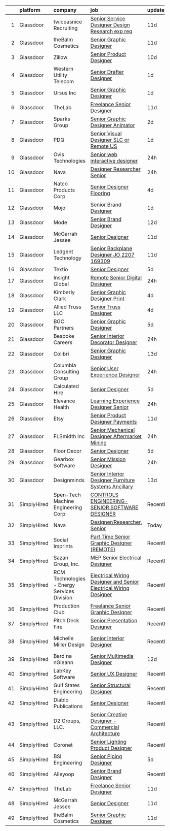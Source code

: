 

|    | platform    | company                                     | job                                                                                                                                                                                                                                                                                                                                                                                                                                                                                                                                                                                                                                                                                                                                                                                                                                                                                                                                                                                                                                                                                                                                                                                                                                                                                                                                                                                                                                                                                               | update_time   | location             |
|---:|:------------|:--------------------------------------------|:--------------------------------------------------------------------------------------------------------------------------------------------------------------------------------------------------------------------------------------------------------------------------------------------------------------------------------------------------------------------------------------------------------------------------------------------------------------------------------------------------------------------------------------------------------------------------------------------------------------------------------------------------------------------------------------------------------------------------------------------------------------------------------------------------------------------------------------------------------------------------------------------------------------------------------------------------------------------------------------------------------------------------------------------------------------------------------------------------------------------------------------------------------------------------------------------------------------------------------------------------------------------------------------------------------------------------------------------------------------------------------------------------------------------------------------------------------------------------------------------------|:--------------|:---------------------|
|  1 | Glassdoor   | twiceasnice Recruiting                      | [Senior Service Designer  Design Research exp req ](https://www.glassdoor.com/partner/jobListing.htm?pos=115&ao=1110586&s=58&guid=00000182628070fb8f89cc47693769da&src=GD_JOB_AD&t=SR&vt=w&ea=1&cs=1_0f04b151&cb=1659509961316&jobListingId=1008022772521&cpc=5C70DC7FEE0D01B1&jrtk=3-0-1g9h80s8tjrp3801-1g9h80s9fia2b800-f869e75bd97037c4--6NYlbfkN0AIiLXtwtv0BDns9BiY4ItblantFozdL6jLmLxNvS8mvn1ldsy0jlMzRTPuVM5CZZ2wgRODcoKiEE3AygmZ33X1Pvk9X95JRnJYlYmu8VyAo47k29VwhwMzOkzBR5QhmK6-Mnx8SF-4D3yVs7gEFAWvUJaVcCp0Oui9VjcUvlZ_k1X4DK_vo55zOvUeGliPgWbOXC4XiDOHL83Ch-ZAEA18ducCUJgSknR16sCtx_bFNanDgxn7Z6r7ZpkLx55EZZapPo9xAozOhdtq6pIwAh_cDcC4l7q9uixq7ZFqoMw9FeE-QEvznd15b-r6KRpzRPFh3-kY_5cbG0qPnYotxhp-XbBf1_nyOJWTS32Wgw4CNdA7R8GHMlcEX9itZDeuNCjbC9MzE0lEO1einHqnqs7B3C8bKbIqHCBPTeBQtiVmpLZJmEvAHk4s-5JXwgMe6o8g5RoLW9pe4Y81YNhF1ODkb4nlFYP4yRVHr1ueoweogrgGiMxW5RjVumkTHal0Ff6pGeOHCOv3P4p8PTUBz8nHfdP9wJ_TIJtylPv3dj6f_WUNojgWPAeK)                                                                                                                                                                                                                                                                                                                                                                                                                                                                                                                                                      | 11d           | New York State       |
|  2 | Glassdoor   | theBalm Cosmetics                           | [Senior Graphic Designer](https://www.glassdoor.com/partner/jobListing.htm?pos=108&ao=1110586&s=58&guid=00000182628070fb8f89cc47693769da&src=GD_JOB_AD&t=SR&vt=w&ea=1&cs=1_a87c66f0&cb=1659509961315&jobListingId=1008023270650&cpc=FA84DF7EA1EC2398&jrtk=3-0-1g9h80s8tjrp3801-1g9h80s9fia2b800-3443bbd3b66a87f7--6NYlbfkN0CiwYZWsgeIGxaZVD9AijDv5Y8RBhHgWVXL7YNkINyxKjn7YTrqEzQwB_iyJwxxx3lTN6lrSZjncLtlQEJIM-o3RG-7AJazINih6hy0vg3xrkk_OT-XH6ntD2F64M9b1vJIjF-nYYsQQMLeoY5kzfmfaXFxzyRQlfy78UCbYsKhJsO5efnCWg0i4KKBz7W_F4YvbQGDvKWGs0gEl3Z-pnC-UpiaGfkpCI8aBh3ns5j7rpOhvFZBQ6HmAlIYI2g1y9KrYTr14ZfHGO2RZqNWgVZyyfwe8DXPLO0fLBilGfGHsO1PvPb138q7y-773sT9at5XuLC5taaC-ggKSgu_sJFTSTXI5DpprFhviWM5uyfEHOQ0TiAXeRQlFTbGdSjuZVUD-5WOa60Ix9Gmh5qaaeni0kX4ua56Vxu7g0TYWgEegbN_-_uxbbqnBjdqKHBWhGTyT_Apvnyajo_sGLJJqjptOaDMQMcwwXtdiIdfGAzEALGTHTOOTvaC7lj2ABk28kk%3D)                                                                                                                                                                                                                                                                                                                                                                                                                                                                                                                                                                                                                                  | 11d           | Remote               |
|  3 | Glassdoor   | Zillow                                      | [Senior Product Designer](https://www.glassdoor.com/partner/jobListing.htm?pos=112&ao=1110586&s=58&guid=00000182628070fb8f89cc47693769da&src=GD_JOB_AD&t=SR&vt=w&cs=1_43cf9a9b&cb=1659509961315&jobListingId=1008024796720&cpc=8795CF9063CD573D&jrtk=3-0-1g9h80s8tjrp3801-1g9h80s9fia2b800-5e6f7dd9937510c6--6NYlbfkN0ANMurRYyPEXg08u6OamUd1Mvhk-zhFSGYIZgoJR86UvYL2v6MoUqae-sD5DnU21vpxJYcR6wc9hbrIIBYAaQ9evH4EppjVYFOP2-_gkqFVxqTvyiElhsPFLwSTDABzQunXxr3e0o9jnw4APyUkYnXPc15tUs56kqpQPe8BIII78fq3iLXx9y2DNumRqG-blTQpd5oCbl5xEDfTFTxPc80dn4XOnFbB06V4QLik0Qm_Ry4rB4XWKvoZKx7uB37ZeVchsPY76CX6c0eHeRmnGP9Zh_hLe6YTx_iKUXLfnEc43zUiu6HCK9gm5C6w_C21MDBYCClmSQc7xHKT9y3873NCmZtXDUGY9Dmxboc4E5LgtFcIjrpAyWuMgcqE2-Bw2FCDtiyDWg61P_OjmPZw-S4Iae4y1DSeXZWJ2mWDLUMwRiw3E_rCkRi2dv-cghYNobxASkH_rwq9RQWXB_2Reyt683S0iuMQNFSP974ckaPjrm3ROx-5xgVgY5_dPDd58ZLubq-qlvJBKyZ2Hds9ySrExhzlL0dEv08RUGECg2AAeKTcfQElC1xshlnaVg5-z93qpWxJ8Tzk6kbZxeph6N7bXNJW6ZF2cJqlgT45Sr7phLLDSxRRB2c5UHI7K9knnhvL4Z-qbmneXlkTG77ChLpmF9jqL9xpHrio4LMGi5KY7QH-N8p2YwHC4cJZbw8ua7FlbsgxN-8C2YGRTFG7VBEZ9Pu73W8uV31s1dJZ8gPnqBd1zhYers7ZcRMoyuLimaw-11fPnFwecrl1RjmVQwU6oNk-FVJsTMCoqyUEUJ3vjoQYlVRzfQv_3IQz7AlAS2zn4HqWDzzSSoNapDB1nSaqgMDY6g2rodDi41EHf2_ZDpQkDIFIG0lBLw0z7EarjOE%3D)                                                                                                                                                                                                                                       | 10d           | Remote               |
|  4 | Glassdoor   | Western Utility Telecom                     | [Senior Drafter Designer](https://www.glassdoor.com/partner/jobListing.htm?pos=103&ao=1110586&s=58&guid=00000182628070fb8f89cc47693769da&src=GD_JOB_AD&t=SR&vt=w&ea=1&cs=1_08b7a270&cb=1659509961313&jobListingId=1008044534462&cpc=43E37B7B5399EAEF&jrtk=3-0-1g9h80s8tjrp3801-1g9h80s9fia2b800-fb2492f5b6852b83--6NYlbfkN0CrKln1nZNUn0QsVu6aIvQykhtxu-NbTTOj83t8LWLF46ytYoG97mbBsb8IGRtchjIWfxjqZAZskNIltcciwOrL-z80p_cVMkzOed6tFF7H62fKl93Bxf14bJgvXMSxWb7Na-YSKw4kJviuKOE-svto6wfPUNr-a81owfvJsrzu2dFf7AyOCZ_F9ji0FuVG__bpXzXO2nPW5yTbnKQDweIjd0F8K4Kwg7lWw-crDoknwMA77RVRFqyJ9nETVk1Fl_8knwRog1VWbRzMq-0a4JWEXDo-uQzfxtncdYhcQJjTybrpd53xnRWGeTwQEKbMbk25nR6L6RE2iylrraYDmHo_FRL81l-qv55QnGu4XVn6731HnrHX_GNd_N4OkRmwYuA9BzKuJUnIOzj5uh3TokcZWuXPG1jM2ECFGVicGzGVdJDt4qGgtriQYKOPRCGNnrp_vX3fCJBic5_g2O8jnuTQKr6wS7QZeQYIr-xHaJ--yMS7wb4TqJwF9Ndt_vbpE4Ca1pKsoCR9XA%3D%3D)                                                                                                                                                                                                                                                                                                                                                                                                                                                                                                                                                                                                                    | 1d            | Salem, OR            |
|  5 | Glassdoor   | Ursus  Inc                                  | [Senior Graphic Designer](https://www.glassdoor.com/partner/jobListing.htm?pos=118&ao=1110586&s=58&guid=00000182628070fb8f89cc47693769da&src=GD_JOB_AD&t=SR&vt=w&ea=1&cs=1_e7fa2d84&cb=1659509961317&jobListingId=1008045741477&cpc=4F748F1840550ABC&jrtk=3-0-1g9h80s8tjrp3801-1g9h80s9fia2b800-d904543d15962dfc--6NYlbfkN0CT8vBT9H5mqECx2dfLV_FONLPDKpIRssxVwtj05Tmm4rA5I0VNOPdM1oYsK66ov5pxLfwLzw0ATNYp1oTXgKE1xLW4HN1GrC1qC1AR30yLRWG05u-UpSBhoV3QhYQj5HXOrYbm7ioRKvHWh-uRe_bID878Ris4E6-EdGHU6TXD8NxDFANkp0_NGi7xjPYHM-Bat46g79qqu5AxIVlhmX8g0WsRNZSf5nYf4g-eqU4XdmU11UgTEGup1N0W3jrkx1xMQgShQmvuZ7aNpQaClEEvX_VXSUItg-ihPuRypwnD5AzPH6UcvmHQFkhmJ1pwlqArOJZYCaHKFyR8AJrdQnp-5gkyLpgxW_ifuPxmTyumP_Zrcmp0ULcQL0ApYmlMDe2I97D4JPn5WRVV5DDJ22D85l7A3cEV3Lphqbdsss6AEfN_e0nqrl9110ABZhi2CTs4GJsc4e0t4NgWShE6Sgj9WcIH2e3jGimCWNEXZYsvvoHhBKMoYPjhWUZMg4xbrP-IoqGcvxh0s-BoSTCXrcQa8mSBWK5g0pro7i9XDoZKY5TDMEFhZj3vUPzddhN_ykjEzlrl8r9qttmylJjLyBEibDO01P6Jb8zol4G5vol06aAIbIjqPt_RjCU1iqycTQHYw1bh7p5yPPNA4Tz6NqaUF0WH1jZd4nzZHEm72p1F1mq8S-uTskOtbH75W-qTZImgNyUwnjqdWCtfTO7wmbqF4-qq3zJl43RTFcUgm-mHd6VJnTKofynUlS5MDGiDBQD65wTNEi_xfPdaeOUMphF_D2dIL-4OMJ5bYKFzoDLsYfAQd-oIdXJwiMd6pIgXBDIi_UgdzJS_EL42yoIdsDeUlvOjugxBeMmQSGQbfoeAA5-RVIS9b88ryPCxM0kSv75KWL1j0GGUjW6mlyKAbPpMBWWPiy1OlqBmD28p8TNnXl-yIGXDOU9_IbWKskmt6R5lZtxRR98u4_dp2yAMRBPRmpLsyQLNHTnt-U_T5Xhiyn32uytTVvtZ)                                                                                                                | 1d            | San Jose, CA         |
|  6 | Glassdoor   | TheLab                                      | [Freelance Senior Designer](https://www.glassdoor.com/partner/jobListing.htm?pos=121&ao=1136043&s=58&guid=00000182628070fb8f89cc47693769da&src=GD_JOB_AD&t=SR&vt=w&ea=1&cs=1_d758af04&cb=1659509961317&jobListingId=1008023980016&jrtk=3-0-1g9h80s8tjrp3801-1g9h80s9fia2b800-4ec9a241155d88cf-)                                                                                                                                                                                                                                                                                                                                                                                                                                                                                                                                                                                                                                                                                                                                                                                                                                                                                                                                                                                                                                                                                                                                                                                                   | 11d           | Brooklyn, NY         |
|  7 | Glassdoor   | Sparks Group                                | [Senior Graphic Designer   Animator](https://www.glassdoor.com/partner/jobListing.htm?pos=119&ao=1110586&s=58&guid=00000182628070fb8f89cc47693769da&src=GD_JOB_AD&t=SR&vt=w&cs=1_df861496&cb=1659509961317&jobListingId=1008042325761&cpc=3BA4CE39D5B5DEF5&jrtk=3-0-1g9h80s8tjrp3801-1g9h80s9fia2b800-f89ee7023c6c8e11--6NYlbfkN0CVbIAoVGlVV0muHIzlWY31dYj5hrVkKa7qBWZ-hZn3g-zWnitpxah_RyLopvrEJPKluBTJGMR0wykYjYQC4Ter2nWyaDPl3oHurwPgWMDJ9-juhcO1h3vMz9dfb-k9b7pRsJ3X442kloilQ_0ONs7_7kTEg8ukfgU4ah_iTGLA-CK-mP5sUICy6_tt3Q0w8i5mpX_1tpR_N0-oEUFBIo_SWOa81J9UTyoIgpI1HEIFHdBU53azCfGN5GNnrJmFLB0zB9W9eLu1k_rlS20ugjMHDPA8QQgFqfauZJJPjJDJdZ8IRRRlZPFy55dQJxPGJoQky-HprTT7WXTbXl4ERk_1t-MHYIN8Dn4rnL0pH1XAxJ3VnLVQ8sQoyDTidnrMdtTIR-hVb8aQBGk3FO8c0NDgag0zm9AwL-jnUnQOm2h4D-kLUb5TLn9DjzNwcZEggxaGS2kHUdVQt0OZ8xl38ERZnTeRzzlEa8CQyculERBQpLcITknUBKeS)                                                                                                                                                                                                                                                                                                                                                                                                                                                                                                                                                                                                                                          | 2d            | McLean, VA           |
|  8 | Glassdoor   | PDQ                                         | [Senior Visual Designer  SLC or Remote   US ](https://www.glassdoor.com/partner/jobListing.htm?pos=127&ao=1136043&s=58&guid=00000182628070fb8f89cc47693769da&src=GD_JOB_AD&t=SR&vt=w&ea=1&cs=1_028327bb&cb=1659509961317&jobListingId=1008045533104&jrtk=3-0-1g9h80s8tjrp3801-1g9h80s9fia2b800-32a065bc2943ab83-)                                                                                                                                                                                                                                                                                                                                                                                                                                                                                                                                                                                                                                                                                                                                                                                                                                                                                                                                                                                                                                                                                                                                                                                 | 1d            | Salt Lake City, UT   |
|  9 | Glassdoor   | Ovis Technologies                           | [Senior web interactive designer](https://www.glassdoor.com/partner/jobListing.htm?pos=104&ao=1110586&s=58&guid=00000182628070fb8f89cc47693769da&src=GD_JOB_AD&t=SR&vt=w&ea=1&cs=1_a37e1f7d&cb=1659509961314&jobListingId=1008047821150&cpc=9952A63AB06E78AD&jrtk=3-0-1g9h80s8tjrp3801-1g9h80s9fia2b800-064934ca5a722668--6NYlbfkN0BAWPzMJeQsgw_Gn9QI1w0m94ENyfl2lnTKoWanLfvJ_CgcRP7isqiwrxH8b_UrLJzGt-iADoBBcw9BAby3eawkwVldU-wIHxKjxn4uHxRSR6l1y0uJtZLQ81gribIcf6aTKcI0UWuyNAuT0YImCpwur-Csr3DJ3RHNzDWwiBFPKa8B07hELOGTAqevJfWCm1Tx4uFCndNz0EgVanpivBa2Mbr50oBq0enpxXVFVMjk5xeYPnJdLaAkEEKogz6t39GWsE4KDOJIdXk6bcK_NURznaUdzzZOX8rVEtUZNJFvs3pvxAEe5-_Qn3Rj49XBEuTUQzKUU4qm4D-GrafjVPBj5Q0ANLsXNLvBPhDNdLT2eYgCSxUUs4zOUSCRWT-eWtJHwOfvQWs0l32CLJPNXd7B878XbwOuiEtNFAYSoQGGjkeBZciSnmY4hqIm6SGnF3E3h38eQgfUhqbgmrWIS51hIMCFrXwq9-91rb1S7leEDrPhdBNBpSMfFmCzZvb2CT4%3D)                                                                                                                                                                                                                                                                                                                                                                                                                                                                                                                                                                                                                          | 24h           | Remote               |
| 10 | Glassdoor   | Nava                                        | [Designer Researcher  Senior](https://www.glassdoor.com/partner/jobListing.htm?pos=123&ao=1136043&s=58&guid=00000182628070fb8f89cc47693769da&src=GD_JOB_AD&t=SR&vt=w&ea=1&cs=1_99177d4f&cb=1659509961317&jobListingId=1008047486848&jrtk=3-0-1g9h80s8tjrp3801-1g9h80s9fia2b800-99e60cdb70678355-)                                                                                                                                                                                                                                                                                                                                                                                                                                                                                                                                                                                                                                                                                                                                                                                                                                                                                                                                                                                                                                                                                                                                                                                                 | 24h           | Remote               |
| 11 | Glassdoor   | Natco Products Corp                         | [Senior Designer   Flooring](https://www.glassdoor.com/partner/jobListing.htm?pos=101&ao=1110586&s=58&guid=00000182628070fb8f89cc47693769da&src=GD_JOB_AD&t=SR&vt=w&ea=1&cs=1_5cca8301&cb=1659509961313&jobListingId=1008038195418&cpc=A7A9761F5E24E39A&jrtk=3-0-1g9h80s8tjrp3801-1g9h80s9fia2b800-d08ffb73f3907561--6NYlbfkN0DsBOlmEAMqZtav1V1WKZO3RUElpafjggtWvxyDQ3xFSifppBEtoJtmv0nyL23rZjww4TvVhLOng2y0OrCFABbs5iSaUuZp3K0n319sQvMsBmvdZCcW95INqpPN_1nu-NFecIEpUMQW1R6uPN868BsOcvslzDQ5d_xgQdTzQo0OiKr6jVi5Q0yfxR0FDIbEd-gAcVejr0U9kTqXlfL2lMYeDZ9ElT2f-Pn1EZfc77HXM3En2EneDIPa089TzzH2B1EPguHeB4F3K0QxmeA2CmI24Rq4Yz6TNkVpwsybry1x8FnPQRwjDoke_hrKyT1tHFQ1Yz3xdxq74huOpSXb2xyKwIhMo0dIHt-2Zokzs3AzUBKUcR1Rz6zQ3qQ0JwmxNyL72GVlN_tm9l1e26QvrWMz-E8nranl-AB5to_1CszAKdp1iYdvHXZ55edXxcVaN_zgsV7fE0dVNL166qSvnqEvwEdZWFTS2Z9qZ-Km0DZvLjoGT-9rAuc6OEeipRKVR_sekpALexG75g%3D%3D)                                                                                                                                                                                                                                                                                                                                                                                                                                                                                                                                                                                                                 | 4d            | West Warwick, RI     |
| 12 | Glassdoor   | Mojo                                        | [Senior Brand Designer](https://www.glassdoor.com/partner/jobListing.htm?pos=128&ao=1136043&s=58&guid=00000182628070fb8f89cc47693769da&src=GD_JOB_AD&t=SR&vt=w&ea=1&cs=1_cc096f1f&cb=1659509961317&jobListingId=1008044832730&jrtk=3-0-1g9h80s8tjrp3801-1g9h80s9fia2b800-fd4b1a34d96a65d8-)                                                                                                                                                                                                                                                                                                                                                                                                                                                                                                                                                                                                                                                                                                                                                                                                                                                                                                                                                                                                                                                                                                                                                                                                       | 1d            | New York, NY         |
| 13 | Glassdoor   | Mode                                        | [Senior Brand Designer](https://www.glassdoor.com/partner/jobListing.htm?pos=126&ao=1136043&s=58&guid=00000182628070fb8f89cc47693769da&src=GD_JOB_AD&t=SR&vt=w&ea=1&cs=1_ecf2f7e4&cb=1659509961317&jobListingId=1008020268364&jrtk=3-0-1g9h80s8tjrp3801-1g9h80s9fia2b800-e492a248764db7ba-)                                                                                                                                                                                                                                                                                                                                                                                                                                                                                                                                                                                                                                                                                                                                                                                                                                                                                                                                                                                                                                                                                                                                                                                                       | 12d           | Tacoma, WA           |
| 14 | Glassdoor   | McGarrah Jessee                             | [Senior Designer](https://www.glassdoor.com/partner/jobListing.htm?pos=122&ao=1136043&s=58&guid=00000182628070fb8f89cc47693769da&src=GD_JOB_AD&t=SR&vt=w&ea=1&cs=1_e4b5f6f6&cb=1659509961317&jobListingId=1008023503900&jrtk=3-0-1g9h80s8tjrp3801-1g9h80s9fia2b800-011c52f160e56504-)                                                                                                                                                                                                                                                                                                                                                                                                                                                                                                                                                                                                                                                                                                                                                                                                                                                                                                                                                                                                                                                                                                                                                                                                             | 11d           | Remote               |
| 15 | Glassdoor   | Ledgent Technology                          | [Senior Backplane Designer  JO 2207 169309 ](https://www.glassdoor.com/partner/jobListing.htm?pos=120&ao=1110586&s=58&guid=00000182628070fb8f89cc47693769da&src=GD_JOB_AD&t=SR&vt=w&ea=1&cs=1_94d65c33&cb=1659509961317&jobListingId=1008022812179&cpc=3BA4CE39D5B5DEF5&jrtk=3-0-1g9h80s8tjrp3801-1g9h80s9fia2b800-cbdc9a0c8df562d0--6NYlbfkN0BhfrGGbcblirJ0_oD-V1jJ9SBvie1turFDKTAe6KCgNxcglQf_GDNs19Mxti6n_SpFPFr-X8cXXpns9X6W6zzOv-zxsuVjtJv3id7UjT-0FnxOBvi4TMujSaNhmmJ4IJHvx6vU8AwdrHkVJAdfRi69wYkbb_zPZx5FJT7vPBZ9yHxtibPEuGmEcRZ6sFV6FcvI4LtzVuzb3sxNEyN2IBrewduZCKH4VIL3x0I2K51Bbi2DnLHTYgGI2QuLXS0n2Mb7xGzPiND7eJpINJrZ7i1l_L2zqx-lVxpZOmEcH6YjrCrfsEnd_mCUMkAlKcmD7tXcKeNRho4NnIU0Tcc0ov7QmZjs1-u_EYsldHkPxE2TpGOKW0EyesVSlFTkU8cvsGbmQhuH9B3KoUxUyFV8TbON8Glx8CRS3nTeqO8aY76tFiXYz0nd_uq454Wgb-DRp2s_IB3azFuH3wx8t_80AicgYie8dWYZjdeYYBTbyN4fHVqVfCNHALXHnwuka5mYRjk5jEOwhkbCKHi6e034EyDjXLYsx6ddd8ESyAXoO5ERAwFu5DIVIZP2bbigIKaE8aOe1T9wFwJ7irZwCTl4wHcst_2yyFwfe03ZQ-3Zy7f0dRh-0kPEAozDUb0cJe1tLKciRMPOMXsJEA%3D%3D)                                                                                                                                                                                                                                                                                                                                                                                                                                                                 | 11d           | Remote               |
| 16 | Glassdoor   | Textio                                      | [Senior Designer](https://www.glassdoor.com/partner/jobListing.htm?pos=124&ao=1136043&s=58&guid=00000182628070fb8f89cc47693769da&src=GD_JOB_AD&t=SR&vt=w&cs=1_8e9eeccc&cb=1659509961317&jobListingId=1008036653491&jrtk=3-0-1g9h80s8tjrp3801-1g9h80s9fia2b800-7b77851f18f4adc5-)                                                                                                                                                                                                                                                                                                                                                                                                                                                                                                                                                                                                                                                                                                                                                                                                                                                                                                                                                                                                                                                                                                                                                                                                                  | 5d            | Seattle, WA          |
| 17 | Glassdoor   | Insight Global                              | [Remote Senior Digital Designer](https://www.glassdoor.com/partner/jobListing.htm?pos=117&ao=1110586&s=58&guid=00000182628070fb8f89cc47693769da&src=GD_JOB_AD&t=SR&vt=w&ea=1&cs=1_54de6f0e&cb=1659509961317&jobListingId=1008047081551&cpc=F41FEAB56D215062&jrtk=3-0-1g9h80s8tjrp3801-1g9h80s9fia2b800-63884fcab2c6074e--6NYlbfkN0BKkHZu3wF05EeDimN_p6sYpKCMArvwa95YdH7UpkaBCobj99dZAfyu9JevU964-bJrJZz9yqqrVn0ydMqErTlkfc7P8UPXLltJTNUVNidZbFYpuc5pQClDU5FzcMcYs9FobtO2uzqihtqXtPyya77xVq0-yk7H1ki9YDTawLfH-vdSa1NLA7UU4WZI3vgnvSmjbugQwE3y8pztdPeDr68cIhmyLzuyeMYxBPK6pPsfOBVOSqTOdl0cFvCBlWZeLsHPnfnJ2eMaFLjZ2RVduN3hvgcIbpvC9QgJc2_19KlPtez98FW262E9PBAu_kMLE3eaxdHk9714YGoALOo6gg2Y604Ej2O9bjGREZC1r8LUBvsLuP5gEhPPe7mIIZM_UM4zYyNU-Z8JGtgsPuEUT3fqvtCzwlQNtyLorNEC1OLI-Kvlw5lLlKU-y350xLRhd093TqgC5xVlOuL0gAnr11fULOTnEoMZ5i4YXbJnRHTfQgKqq1AD61EOEAYwha1l2Zt5oXnkstKjdw%3D%3D)                                                                                                                                                                                                                                                                                                                                                                                                                                                                                                                                                                                                             | 24h           | Remote               |
| 18 | Glassdoor   | Kimberly Clark                              | [Senior Graphic Designer Print](https://www.glassdoor.com/partner/jobListing.htm?pos=107&ao=1110586&s=58&guid=00000182628070fb8f89cc47693769da&src=GD_JOB_AD&t=SR&vt=w&cs=1_ab7fb73c&cb=1659509961315&jobListingId=1008037470910&cpc=2F9DD8B511C89582&jrtk=3-0-1g9h80s8tjrp3801-1g9h80s9fia2b800-8556b63ff8c9aa8f--6NYlbfkN0Dig86G4ktrN90rJm4FEtHzKKttloEdrrFpX9HG6zKuQMw8TKMslLlcjrUNjEIzfmolRos98xJU4NtrPvPrp59kxCpuPiiFTu7cxbbzTfZG0Jap6132xpy85hMDCy3aoZHG-22vlq3_M63eLtLJLArgH9dtzPwA3VqmF6KjoxG6L63hTC5gRNZ7Um0atnEkHAe8dsdKToxVtknAKRlCbaw7_xdSrPGHo2F9gC43MiaJ5A8StvuFrXYdPxeM3qsgbeoBn1EA2lmDCYJFfWv9QLCXrPt4ZAXGxMt3ZVsoBILv2iAsLmJB06hwyzFmqyplrqk11GFLe2PDZn2mKEizkR8BpLTIDF4y00omtmXwgEB192LE362_bztIpBPTvJJ821MISRjEpS8H5idb1wQxlcgT88IFwtxQCSAxfwVGlNIyGL8Gk5ljejYfXI3d_7gmdrFHprJ69TauNSuaZZTNAwhP4xWrGec-7JjJydeZyW6h-9AFAhICxjd_p6uxwVTpOsa1sLtO3rzfrdFnRuz0llpOj2giwIt71uwZSNDKoA8UJRq462Ml4cd7sDrTZgNgaFBNfWbUVTkATkZHFrgCQoTVhBW1u3EZZwSXtVatVGadIMYkB70Ewg2rhNKAOWKh8-QsHETjbtXfSAupnPyULWfbWRT4LnUoXqihTU0oRKY1f5NMgRgOnXtn8-l09iSM9hYazJtKw4Y40IJepKyLCocCsz-TOZGd9pa9aPn604i-sASqXMODQ5COFj6GtAjaw_8igbzUr0RGFCHylRrjWUaVioBLnbc6yLqDzF5Mv8sgPLNxO4tNqV3R2ZTShNoJR1XAYZg_Iabr4jQojhzXH_nXUTJaGgLvSDSL-9gVxN5ShbbU1v2EQsHJHE66sKLVw4i2Q7WJPHr6TiLfwpiPKHsHhXOIpSC69b7Rc2w3sDBCrR_OAM-jUqDfiwZWVf6qNKkQxSa76_0jpzQyZHWMdSozat7O2UrTqo9lWoWCNw1UWLc0oMZ5t-Vv_fHiKPPkWVAkCKW_FeLHJBbQqN3SM4Y_JlpH8DuqQ7xKa4DH6m5btG3yucTbb6q-DjfTSHhg7TbcXvjFXit0tSip3Jtn-5n6f5pxvWwqjNE%3D) | 4d            | Tennessee            |
| 19 | Glassdoor   | Allied Truss LLC                            | [Senior Truss Designer](https://www.glassdoor.com/partner/jobListing.htm?pos=106&ao=1110586&s=58&guid=00000182628070fb8f89cc47693769da&src=GD_JOB_AD&t=SR&vt=w&ea=1&cs=1_d0d92f69&cb=1659509961314&jobListingId=1008037687876&cpc=44CD5376B8534B8F&jrtk=3-0-1g9h80s8tjrp3801-1g9h80s9fia2b800-c41deb84ad7863ec--6NYlbfkN0Cq2ypR0aC4OXAOqeW1BO6MqJz0S2J6mAxgK4ybPPAO5Zzx8u42b8HaQYgSe5kdFXX3LMelWgfRxN5_QQOm3UKz-9CXigF7fDfMF9EqzjZIvAuWALGL-K0xf0b1qWaCoEzk1kn60r6Sw4yqz-tn3i1qghvEA0JgecVnKY9Ax3EHnHqBtr1-ML0n1cVdtAOw4SdMhcXo7LGhb8WAJTU8678gW0yQwJaPn0lz5whWkwMbl4L3fGj5tDfl68sCxPSEDPdVi2MpZXFSQqxbwuG3FOJ28aNcnOJayet7u97d6b9u0L2zRyNxEJkOKEGILAsIyNOAmdtQtDUBFjZiFKacinHbvXkcpQMAa9hyQ9yVuWoRVg636c78MYTCMUUlSSwBezZFmLFvcKH8wJ5MRtINX313B2WCgjb614kGP1e8pYsv8uvgB2gQE8Hn0vkTuAXJSGm-UxSTdM9GgIZS39V1o634-8ovtwFysqAR-YF_xdDZ8lcwBwpHGCZ8Rswql-PuMFc%3D)                                                                                                                                                                                                                                                                                                                                                                                                                                                                                                                                                                                                                                    | 4d            | Tyler, TX            |
| 20 | Glassdoor   | BGC Partners                                | [Senior Graphic Designer](https://www.glassdoor.com/partner/jobListing.htm?pos=111&ao=1110586&s=58&guid=00000182628070fb8f89cc47693769da&src=GD_JOB_AD&t=SR&vt=w&ea=1&cs=1_d66ecca9&cb=1659509961316&jobListingId=1008035601818&cpc=9908D8D4413DBB8A&jrtk=3-0-1g9h80s8tjrp3801-1g9h80s9fia2b800-e62b223dae9c6e18--6NYlbfkN0CD0TjVoWRiy1GhkEQNsUdv3_8Vzuynr5Zlm-4Rvq6GerCIAuv9lkLK7rFFobwXjE8IHlyTOtE9CqIwjR5xQx4QvkBxl0JeV2AqDkShQyuhdrKPyQqHlCDLzcVTicY-fdW4eNs2zT1mXr5HmkWfRO_Ncvyq1yug6easdUCsT_aglDG3FCep7kGXBNvrlwcIT--YoTV7ORormVkjwXE7prxfWx57U3j_ByjHdlN_hcTYvYnr3fRMoDTV0zqJuTMv0HBeizMrigb80umox9P7sS6_QbKtGoRGU5lSxj4ozZDS1tDoW23Ufp294ghavrtM4OeJJl20rTyNyooSzXPELZwZhNPwe04_KITC2DzCRH5dTL82zTrpD1Bx-7c94pbmNUvYKPPbBxE3dYSvjSB_X_z-AjCbQQRR_jZQGXIxnLz8P8hOCSTTqmTAsVXburZTFWKa8BRnBuFbobZEx-NvCYVHwilA0ip0UMa52Csa35uvHaQxhqmPwU2QUZNrgzvqvOGTbmu_AbsGQw%3D%3D)                                                                                                                                                                                                                                                                                                                                                                                                                                                                                                                                                                                                                    | 5d            | New York, NY         |
| 21 | Glassdoor   | Bespoke Careers                             | [Senior Interior Decorator Designer](https://www.glassdoor.com/partner/jobListing.htm?pos=116&ao=1110586&s=58&guid=00000182628070fb8f89cc47693769da&src=GD_JOB_AD&t=SR&vt=w&ea=1&cs=1_9e37a7cc&cb=1659509961316&jobListingId=1008047984687&cpc=280AB1FAEDD8D536&jrtk=3-0-1g9h80s8tjrp3801-1g9h80s9fia2b800-7d4711f08f06509e--6NYlbfkN0BHwB6cX_3i5TNOEoFMGKU4nZaXtTWaHMj7IlQjBm4QvlFAkOGpHQvxOb2SJshucQSUAo_vjh_cDDyMYvsWewueNkqRaSG5V_6ajk7R97x5iqDhmtwE-CuxMH-3L3szaRfB0j-kF8nGozRjdA03ji7vEG_ZLcZnEMP-jSUMNtRRC7Q2BcE0BZx9MZiqHNBy_JQ1jGr4XC7tjijID1qU4k7RW4PeTYY9m_2BvVmAJUAMZeSof-xP5Al0TnDQ-0U1Xko9WM6qoiFCXPeAK0Hb3Sf3LW904UPKR8p-Csatn3_SnTpSmqF4nLG1yJQhMrXDkRIknBFLoRA-cUG6XSmxEaY5Isop4sNEItyp5QcB25lbECSqoLRDHkVnB8vKKeHH4nYCbPWE7-ryJtDYlU4NfVZxgin6noGwNCTbEiBisTWD_tbpPsacJHiwlL_dptBvLS3ViSmOA5jUI9cfKK859kM9flFrWnD1jZ5C_xqHwMiYr34vknjF1wnQgHVZ-zM1ALc%3D)                                                                                                                                                                                                                                                                                                                                                                                                                                                                                                                                                                                                                       | 24h           | New York, NY         |
| 22 | Glassdoor   | Colibri                                     | [Senior Graphic Designer](https://www.glassdoor.com/partner/jobListing.htm?pos=125&ao=1136043&s=58&guid=00000182628070fb8f89cc47693769da&src=GD_JOB_AD&t=SR&vt=w&ea=1&cs=1_f55b1c91&cb=1659509961317&jobListingId=1008017923314&jrtk=3-0-1g9h80s8tjrp3801-1g9h80s9fia2b800-2df38778b7251dcf-)                                                                                                                                                                                                                                                                                                                                                                                                                                                                                                                                                                                                                                                                                                                                                                                                                                                                                                                                                                                                                                                                                                                                                                                                     | 13d           | Remote               |
| 23 | Glassdoor   | Columbia Consulting Group                   | [Senior User Experience Designer](https://www.glassdoor.com/partner/jobListing.htm?pos=110&ao=1110586&s=58&guid=00000182628070fb8f89cc47693769da&src=GD_JOB_AD&t=SR&vt=w&ea=1&cs=1_d36f0a5e&cb=1659509961315&jobListingId=1008047121909&cpc=4F748F1840550ABC&jrtk=3-0-1g9h80s8tjrp3801-1g9h80s9fia2b800-88760d0b47b31a50--6NYlbfkN0B1363in7eJgJupkTXwMTOr35iBh20jqkFogNbiH8_ToOqKic01M8CYQ8LmKSt0_ZpuBRgPjuR8YD_rasREYenBvjPPLKn5gM0_nGBmw6Zv5_MSncJ09O6AMVqZCtKiM6dKfvtAnspAgxkwlO-WUvuEykEfCftemXcqPsxxBSSgc0T215Mpk90NikCP9jdgKwVVbsDRbjtVy5wbE6zTP-PWZfm592NWY-kE358LFeZiIfSYrFswj_Qi1qbTgYtuiIUdgV_w1LzIFtLt4rQdmHHsB7EqwgD1tNphFUUD59ihk7SFmze4nZjdKJWRaBxAqyYr3o9YNN5Z5xZG3j-j9eC7F-TlaLmjXnjLhMrnk8XjaAe2sMYtleTH_6yz29UcBtyGbSUyR3KJ7qQ8IEaZ7gAdq6uioNsfu2dw5cf9MDwOLXQR-IHIYCQBeksz_MuHvqkngmy_BQ6YQ_dkrqmO4ZmuRVnYQi_tmKqOTrgtK2yLfsnjt9WQoCC1DbfbnjDPTjFfioFFJZf_yg%3D%3D)                                                                                                                                                                                                                                                                                                                                                                                                                                                                                                                                                                                                            | 24h           | Remote               |
| 24 | Glassdoor   | Calculated Hire                             | [Senior Designer](https://www.glassdoor.com/partner/jobListing.htm?pos=114&ao=1110586&s=58&guid=00000182628070fb8f89cc47693769da&src=GD_JOB_AD&t=SR&vt=w&ea=1&cs=1_d3919fee&cb=1659509961316&jobListingId=1008036046066&cpc=AC285F3A3ECA6BB0&jrtk=3-0-1g9h80s8tjrp3801-1g9h80s9fia2b800-fafffdbc502f2fa9--6NYlbfkN0DZ6O0M0B_3F8oQb4YMAqApYAvZvEqwNptz_xqlbiY_WT-1o3yhNjEM8KaYIKBiJLJj2HyZUzB1LJpehXfrPQ44RlbnGMCI18FJx7eHAFIu2qqj9mP6-On_yTukJFlTMDFmU2M9g59lJWiJMiL3vR7AnxqwfrtBt-w0A8HB7Dsuvye-AvqAzxosHQxaJg8OK_V2vCDi02Iy7Avd3yvPyoYi8QbTYSTFwZ60TGq7-ae32wEb2FYm0deRnNkwxxB-N1kqkPi5khoR4axmAhPkb75XmrQ7FaHOcIBW2HPu1gidpH-lzlyMJwBdvJxglVT-Ol5rHEGUSTUzTKmKEz9rA1WfCbOKTMBQdfXcPiBMpdOhxOBG8Q6D6vSoGSCXRcj4qypQM3OQS-UjLcDvxtZCFCQm_0VRpl0vBc9Ft3pQinhSC9gjaDQCpkXKlg4bE4_ckKhVn01Snf9BnOSKDZO52qQBjW4ii2IsMEvWe4FO-mSMAxXey4zVYsfk)                                                                                                                                                                                                                                                                                                                                                                                                                                                                                                                                                                                                                                                        | 5d            | Remote               |
| 25 | Glassdoor   | Elevance Health                             | [Learning Experience Designer Senior](https://www.glassdoor.com/partner/jobListing.htm?pos=105&ao=1110586&s=58&guid=00000182628070fb8f89cc47693769da&src=GD_JOB_AD&t=SR&vt=w&cs=1_be02f7fe&cb=1659509961314&jobListingId=1008047944644&cpc=56C4EA4A1A191A49&jrtk=3-0-1g9h80s8tjrp3801-1g9h80s9fia2b800-3a1b42f0d79f4c0f--6NYlbfkN0CYKz7WkjjIBo9g-UNpfbe8NgwuZiYfRxOZtqzhKycvsl5_Wy_hdBsMs6zsBqZW2jwbYORDoZKs8UYADdwxrZJdU18hjg3E4liJ_vJeX8LD925kRDCOPiWhIVNRVJp1NLebXU3rpWffJSdvvMkTTq8oGKRofIWqX5P6MmQBhk3V8A_hrq1fOMO8-pgcxOCqEzsbEZzh-gK-XADqOFWci5dbDj6qnCIaiNMihCdUrpe5GoGEsbTtK_PBoLNO34tIGnNdOQ7kAbLvuYFnhwFxBS3spxrRF4LAKXG6y35yJDDBKVLvK5w4qICKxfsIAXYXvzyGi9pKyuMhECzp1mkI0OCGmFwLhtw_hNwy_KlJjSNCLFGspHFsqwEO3hO2F7zk3W9919lMWzUwdcMYFH64kx9QxNmIWEYXA2Z6RAaTR6EBlm34ZcYJZ1-nFMmqguqta3TYE2Jn_L6KqVEF-VEDUOAu5dywjeysyWdUaaVf63anS4fQIizpeScdzDZc06AWor21vb13OqD3desekb3QKay_nHuWjOoikGIw-02SKGkwa4D2OVaO1R_8)                                                                                                                                                                                                                                                                                                                                                                                                                                                                                                                                                                         | 24h           | Indiana              |
| 26 | Glassdoor   | Etsy                                        | [Senior Product Designer  Payments](https://www.glassdoor.com/partner/jobListing.htm?pos=129&ao=1136043&s=58&guid=00000182628070fb8f89cc47693769da&src=GD_JOB_AD&t=SR&vt=w&cs=1_7df365b8&cb=1659509961317&jobListingId=1008024042659&jrtk=3-0-1g9h80s8tjrp3801-1g9h80s9fia2b800-cb09fa8d039b82bf-)                                                                                                                                                                                                                                                                                                                                                                                                                                                                                                                                                                                                                                                                                                                                                                                                                                                                                                                                                                                                                                                                                                                                                                                                | 11d           | Brooklyn, NY         |
| 27 | Glassdoor   | FLSmidth Inc                                | [Senior Mechanical Designer   Aftermarket Mining](https://www.glassdoor.com/partner/jobListing.htm?pos=102&ao=1110586&s=58&guid=00000182628070fb8f89cc47693769da&src=GD_JOB_AD&t=SR&vt=w&ea=1&cs=1_436be959&cb=1659509961313&jobListingId=1008047978412&cpc=5075878B7C32FFAE&jrtk=3-0-1g9h80s8tjrp3801-1g9h80s9fia2b800-75c552478bacefb3--6NYlbfkN0AnNJ6cLKp8uHEQ7PqloKFh8tSmslqEbXj92fppHW0EFOcWWyE2nkm6CDz5CJGNwfDIu_Ox9u4LffoDvsVnfXu7w0zps1oB0ZzemveEh3YTjEcRDcKg2OEfVdeN7HeRQMGxnLJPeFHCdzf3cqq0fb3waoyMjXhAjWOG3gD5xaBVKTaZNZzv_Y2S4TZf_1W2ME3EHMlNfrN9qBrKLUe1msC2qrHv9YrpEpTe1kjzb-u2H80tFqRifDoabmLbAhKp9ZZWBAUJBW9ZAWzumfw6Y0VO-XiBUcQ6SdL9WceH8XnvFLKemBhLlJlex0lxpEJ-XzrAFPzF5DOYnIgHvXpO6c--gfNBmBoFLhax-5rF9h-KbtpaDjEGSZF6fZpkfHAVmTgcWjxKrJNt4dInVwoEqH7f99EtY0CPiSQpAxQBaRxyr71cgl6noWchYgI2_7pVd38rdS-WR1TaIV0YnHgbEr_bC_tyCF4L12aGIUKeIV6cYnU-71I4XyTPH9XcJcFa5snSsrTuzFUfyA%3D%3D)                                                                                                                                                                                                                                                                                                                                                                                                                                                                                                                                                                                            | 24h           | Midvale, UT          |
| 28 | Glassdoor   | Floor   Decor                               | [Senior Designer](https://www.glassdoor.com/partner/jobListing.htm?pos=109&ao=1110586&s=58&guid=00000182628070fb8f89cc47693769da&src=GD_JOB_AD&t=SR&vt=w&cs=1_296ee2da&cb=1659509961315&jobListingId=1008035743343&cpc=39A4E8CE329AB187&jrtk=3-0-1g9h80s8tjrp3801-1g9h80s9fia2b800-c2f2c59169227946--6NYlbfkN0CBbrXaEtsGLlTSL3-LPSWFQyIKmlQQD2OIU40crYCr6AfA2pbi3P2M5UHUVeGM_b3-PQInt2nIY9jozgnU9gWyaTmFVOmd_aaTbSbDjwExUj3Dkp_DemDxwunmGbNefbDCMn6uNo0GIeLJ6BUK3fihJj8hAe23E6fVNuE_dlnBgAJEBkuf0BJugXGkoeHc7_mYHe8XgA_usl5A-Nt-JtKuW_VCQ26Xmbo5H_-A2_CIt6bJOOXJY4UiKfiA6Xq7d8BZamsckLmnnmf26h_36xmN9JXXCunrRxPSHnMcx_k6I_omMG-IbHY9oVz9rVRhdIrd_EXQ7zu_HMz1Xi7dlRZfUPpOCvqKrQY99fyU9z55xL3kv6TQhzaaqMEXjv2Id-zO6nOLcgbu5K6h99qFdBxubBBLHSrp7VdSB82w8kbIy0avMBC6TmPae0HJECVqxiw1VaonVPfP-q474kWEpamOf2dKexHYu_RaTa463HM7lgUEJwdNNGjiAwKqrhiuVz-eQ5KirAooieezeuQu8QUetIxl_UEGZFG28Yntroqq6jqfTG-bLm_iei13Y6f8lgpY7SHdPoC5ASEpwRNNx0RnZHEbxllz12U%3D)                                                                                                                                                                                                                                                                                                                                                                                                                                                                                                                                               | 5d            | Draper, UT           |
| 29 | Glassdoor   | Gearbox Software                            | [Senior Mission Designer](https://www.glassdoor.com/partner/jobListing.htm?pos=130&ao=1136043&s=58&guid=00000182628070fb8f89cc47693769da&src=GD_JOB_AD&t=SR&vt=w&ea=1&cs=1_2526acb7&cb=1659509961317&jobListingId=1008046736258&jrtk=3-0-1g9h80s8tjrp3801-1g9h80s9fia2b800-11d9fec5d460447c-)                                                                                                                                                                                                                                                                                                                                                                                                                                                                                                                                                                                                                                                                                                                                                                                                                                                                                                                                                                                                                                                                                                                                                                                                     | 24h           | Frisco, TX           |
| 30 | Glassdoor   | Designminds                                 | [Senior Interior Designer  Furniture Systems  Ancillary](https://www.glassdoor.com/partner/jobListing.htm?pos=113&ao=1110586&s=58&guid=00000182628070fb8f89cc47693769da&src=GD_JOB_AD&t=SR&vt=w&ea=1&cs=1_c6408d2d&cb=1659509961316&jobListingId=1008017361717&cpc=F17331D9BECC482A&jrtk=3-0-1g9h80s8tjrp3801-1g9h80s9fia2b800-9792d03f0859afc3--6NYlbfkN0AgtJyK_mEgm6Ks_13l5EY6Ww8M__6-LUAHFTnOAsRmGzvjb9BzxYsGSQCKtO9_2srTSyjUlZxRWqm2pXE794mTlEfqb52h-wtoEJlDuEqERIgcwoVJod7sOxez_e7uNWroLSh8iJLjaiO2EmvUR5LuNSy0hWI1wjFeSfowQEEMmHmWdpKRCIdcr_0rFvNT0WzwxfKCVoCWoskS98SfqQCoWdEFGn4TB4rLqUDMJdJ1smJ5NwY1kfxMRcSbkkinTTahYIdo6_ccR9bc9cgRg2eSCX1RuDLkW9Z_jobM1l8zScv_pGDD2EEscGoxpTRAlDbEhnLfdVVQUZmKq_hfPQ7TqRwOF66xWk7TYfzUzStTBU3wEKBTUN721S7ylV88tVXUPF2wBHhWqG77FC23LxHL3rE-ZPSQOnPvtvWV4rc411lHCAsupm5YHGNHuYXPXbo_VbJZaPIDguENypo-3XQjlTPiBCL8Ub84LlpOcsVl3gn-gQLyEZJEq51OVJZStuD9Zwj0uFE_uzpGYlpqMEWxIGJ-cHTVCCj57cATXs6gddamNF07p5BZ)                                                                                                                                                                                                                                                                                                                                                                                                                                                                                                                                                 | 13d           | Remote               |
| 31 | SimplyHired | Spen-Tech Machine Engineering Corp          | [CONTROLS ENGINEERING-SENIOR SOFTWARE DESIGNER](https://www.simplyhired.com/job/fxkzSRsMGcQPEDhr42zdabRnFnDdDyhpyYLKQirXtqJA2q3aJVJufg?q=senior+designer)                                                                                                                                                                                                                                                                                                                                                                                                                                                                                                                                                                                                                                                                                                                                                                                                                                                                                                                                                                                                                                                                                                                                                                                                                                                                                                                                         | Recently      | Flint, MI            |
| 32 | SimplyHired | Nava                                        | [Designer/Researcher, Senior](https://www.simplyhired.com/job/azp13wJM9eior8GGgWVlLbIPOJQv8u-b1WUPk4tSZCqJLoK0Wt7L4A?q=senior+designer)                                                                                                                                                                                                                                                                                                                                                                                                                                                                                                                                                                                                                                                                                                                                                                                                                                                                                                                                                                                                                                                                                                                                                                                                                                                                                                                                                           | Today         | Remote               |
| 33 | SimplyHired | Social Imprints                             | [Part Time Senior Graphic Designer (REMOTE)](https://www.simplyhired.com/job/tIPn-xge2vjwTSS4ZrsN2W-EcvrxoUAPTNAT5Z-xgwv6IQkx-4qcbA?q=senior+designer)                                                                                                                                                                                                                                                                                                                                                                                                                                                                                                                                                                                                                                                                                                                                                                                                                                                                                                                                                                                                                                                                                                                                                                                                                                                                                                                                            | Recently      | Remote               |
| 34 | SimplyHired | Sazan Group, Inc.                           | [MEP Senior Electrical Designer](https://www.simplyhired.com/job/SwdumVZzOq8fLFZDUFgnemgvlM40NMPrA3TLPTFsBLPp6kejTdNT6g?q=senior+designer)                                                                                                                                                                                                                                                                                                                                                                                                                                                                                                                                                                                                                                                                                                                                                                                                                                                                                                                                                                                                                                                                                                                                                                                                                                                                                                                                                        | Recently      | Seattle, WA          |
| 35 | SimplyHired | RCM Technologies - Energy Services Division | [Electrical Wiring Designer and Senior Electrical Wiring Designer](https://www.simplyhired.com/job/JF2Y5WYTgN7TcWz7IqxBzr7pEI7N5Lh0hKEPyd6rAzabEpZ28jGQuA?q=senior+designer)                                                                                                                                                                                                                                                                                                                                                                                                                                                                                                                                                                                                                                                                                                                                                                                                                                                                                                                                                                                                                                                                                                                                                                                                                                                                                                                      | Recently      | Oakland, NJ          |
| 36 | SimplyHired | Production Club                             | [Freelance Senior Graphic Designer](https://www.simplyhired.com/job/VgjzTWV6uvmR7MSl2Js5dxRP-ImieVRAGMuKvUIK10gubMZO8bqfLA?q=senior+designer)                                                                                                                                                                                                                                                                                                                                                                                                                                                                                                                                                                                                                                                                                                                                                                                                                                                                                                                                                                                                                                                                                                                                                                                                                                                                                                                                                     | Recently      | Remote               |
| 37 | SimplyHired | Pitch Deck Fire                             | [Senior Presentation Designer](https://www.simplyhired.com/job/jYNTnV-puvkSD-LiXWowLCQsrIrlIgUc9XdxbeCKV4VMJpASc_8p9Q?q=senior+designer)                                                                                                                                                                                                                                                                                                                                                                                                                                                                                                                                                                                                                                                                                                                                                                                                                                                                                                                                                                                                                                                                                                                                                                                                                                                                                                                                                          | Recently      | Remote               |
| 38 | SimplyHired | Michelle Miller Design                      | [Senior Interior Designer](https://www.simplyhired.com/job/Sys27llYxhHd2Iu__rvU_izDDcx-fz8jwbDpbCIOLy5Dr_B0O3v-Mg?q=senior+designer)                                                                                                                                                                                                                                                                                                                                                                                                                                                                                                                                                                                                                                                                                                                                                                                                                                                                                                                                                                                                                                                                                                                                                                                                                                                                                                                                                              | Recently      | Saint Petersburg, FL |
| 39 | SimplyHired | Bard na nGleann                             | [Senior Multimedia Designer](https://www.simplyhired.com/job/_11fhdcXDzJEP3eE8CD6XjEroRT3LL274ma1saZkt5Wf-dS2SEZf0w?q=senior+designer)                                                                                                                                                                                                                                                                                                                                                                                                                                                                                                                                                                                                                                                                                                                                                                                                                                                                                                                                                                                                                                                                                                                                                                                                                                                                                                                                                            | 12d           | Remote               |
| 40 | SimplyHired | LabKey Software                             | [Senior UX Designer](https://www.simplyhired.com/job/1Sb1F07gkcoYvDkxozIfGgYSpFEbxhfg058UdQNPx4izlU_I9m6Wjw?q=senior+designer)                                                                                                                                                                                                                                                                                                                                                                                                                                                                                                                                                                                                                                                                                                                                                                                                                                                                                                                                                                                                                                                                                                                                                                                                                                                                                                                                                                    | Recently      | Washington State     |
| 41 | SimplyHired | Gulf States Engineering                     | [Senior Structural Designer](https://www.simplyhired.com/job/sWJd1AGBak9VNt3CPVsgwTwNrV3bBNKewzpRUnDXFBcJp5E1I2CC8Q?q=senior+designer)                                                                                                                                                                                                                                                                                                                                                                                                                                                                                                                                                                                                                                                                                                                                                                                                                                                                                                                                                                                                                                                                                                                                                                                                                                                                                                                                                            | Recently      | Mobile, AL           |
| 42 | SimplyHired | Diablo Publications                         | [Senior Designer](https://www.simplyhired.com/job/oHmNL6BXfgn_0817VLtZML5dd0r1n0Ne1krBSSneGOBPJBsJX-e3KA?q=senior+designer)                                                                                                                                                                                                                                                                                                                                                                                                                                                                                                                                                                                                                                                                                                                                                                                                                                                                                                                                                                                                                                                                                                                                                                                                                                                                                                                                                                       | Recently      | Remote               |
| 43 | SimplyHired | D2 Groups, LLC.                             | [Senior Creative Designer - Commercial Architecture](https://www.simplyhired.com/job/Yzphuvu4v4KIeGAg97r-GC4K2aaGuq7WuIAfSSpOBYl9P_dmzDtnLw?q=senior+designer)                                                                                                                                                                                                                                                                                                                                                                                                                                                                                                                                                                                                                                                                                                                                                                                                                                                                                                                                                                                                                                                                                                                                                                                                                                                                                                                                    | Recently      | King of Prussia, PA  |
| 44 | SimplyHired | Coronet                                     | [Senior Lighting Product Designer](https://www.simplyhired.com/job/RfGhSWtuJ_lg6SsxwQD_ajD3-LAV4Tdv2X1UfMnbVnV2FPULJvEhtw?q=senior+designer)                                                                                                                                                                                                                                                                                                                                                                                                                                                                                                                                                                                                                                                                                                                                                                                                                                                                                                                                                                                                                                                                                                                                                                                                                                                                                                                                                      | Recently      | Totowa, NJ           |
| 45 | SimplyHired | BSI Engineering                             | [Senior Piping Designer](https://www.simplyhired.com/job/Z-yvZSMx_UkFJP_1_GYR-b6J2cIlIjcWeGDf2SJ6kL5p0c1dZQ2a3g?q=senior+designer)                                                                                                                                                                                                                                                                                                                                                                                                                                                                                                                                                                                                                                                                                                                                                                                                                                                                                                                                                                                                                                                                                                                                                                                                                                                                                                                                                                | 5d            | Remote               |
| 46 | SimplyHired | Alleyoop                                    | [Senior Brand Designer](https://www.simplyhired.com/job/Fgx5PPkChVdEufh0dlSRyNO__MIM4-Ra84xiBKPxzhKMQapq9sXNvA?q=senior+designer)                                                                                                                                                                                                                                                                                                                                                                                                                                                                                                                                                                                                                                                                                                                                                                                                                                                                                                                                                                                                                                                                                                                                                                                                                                                                                                                                                                 | Recently      | Remote               |
| 47 | SimplyHired | TheLab                                      | [Freelance Senior Designer](https://www.simplyhired.com/job/70vCT4wb_H_XShuV5OMH2Tm2kCjh_PoaypkTLwFDQI4sbmXfuGU57Q?q=senior+designer)                                                                                                                                                                                                                                                                                                                                                                                                                                                                                                                                                                                                                                                                                                                                                                                                                                                                                                                                                                                                                                                                                                                                                                                                                                                                                                                                                             | 11d           | Brooklyn, NY         |
| 48 | SimplyHired | McGarrah Jessee                             | [Senior Designer](https://www.simplyhired.com/job/Hgb3PLEbzcl80bOuVWttE9zOLIpMZh_uSRoqsllhWudSdF_VhGSl9A?q=senior+designer)                                                                                                                                                                                                                                                                                                                                                                                                                                                                                                                                                                                                                                                                                                                                                                                                                                                                                                                                                                                                                                                                                                                                                                                                                                                                                                                                                                       | 11d           | Remote               |
| 49 | SimplyHired | theBalm Cosmetics                           | [Senior Graphic Designer](https://www.simplyhired.com/job/Y2ZFgxjezx1Oi37hheNEg5BTp96k6T9iBxeQm9qsbOLjt2cMSIXizg?q=senior+designer)                                                                                                                                                                                                                                                                                                                                                                                                                                                                                                                                                                                                                                                                                                                                                                                                                                                                                                                                                                                                                                                                                                                                                                                                                                                                                                                                                               | 11d           | Remote               |
